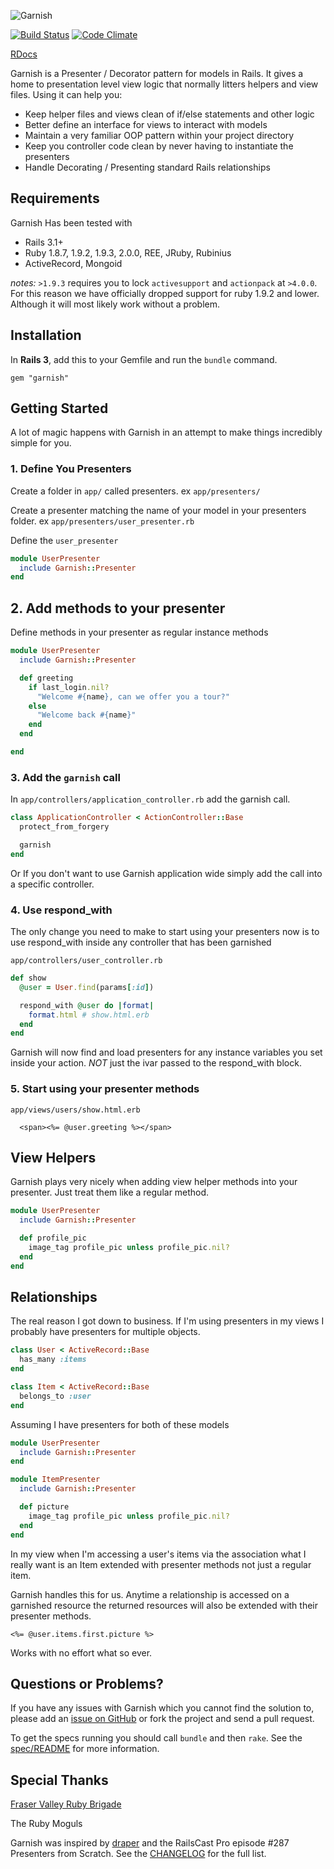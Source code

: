 ![Garnish](http://www.brianpearce.ca/images/garnish.png)

[![Build Status](https://travis-ci.org/brianp/garnish.png?branch=master)](https://travis-ci.org/brianp/garnish)
[![Code Climate](https://codeclimate.com/github/brianp/garnish.png)](https://codeclimate.com/github/brianp/garnish)

[RDocs](http://rdoc.info/projects/brianp/garnish)

Garnish is a Presenter / Decorator pattern for models in Rails. It gives a home to presentation level view logic that normally litters helpers and view files. Using it can help you:

* Keep helper files and views clean of if/else statements and other logic
* Better define an interface for views to interact with models
* Maintain a very familiar OOP pattern within your project directory
* Keep you controller code clean by never having to instantiate the presenters
* Handle Decorating / Presenting standard Rails relationships

## Requirements

Garnish Has been tested with

* Rails 3.1+
* Ruby 1.8.7, 1.9.2, 1.9.3, 2.0.0, REE, JRuby, Rubinius
* ActiveRecord, Mongoid

_notes:_ `>1.9.3` requires you to lock `activesupport` and `actionpack` at
`>4.0.0`. For this reason we have officially dropped support for ruby
1.9.2 and lower. Although it will most likely work without a problem.

## Installation

In **Rails 3**, add this to your Gemfile and run the `bundle` command.

`gem "garnish"`

## Getting Started

A lot of magic happens with Garnish in an attempt to make things incredibly simple for you.

### 1. Define You Presenters

Create a folder in `app/` called presenters. ex `app/presenters/`

Create a presenter matching the name of your model in your presenters folder. ex `app/presenters/user_presenter.rb`

Define the `user_presenter`

```ruby
module UserPresenter
  include Garnish::Presenter
end
```

## 2. Add methods to your presenter

Define methods in your presenter as regular instance methods

```ruby
module UserPresenter
  include Garnish::Presenter

  def greeting
    if last_login.nil?
      "Welcome #{name}, can we offer you a tour?"
    else
      "Welcome back #{name}"
    end
  end

end
```

### 3. Add the `garnish` call

In `app/controllers/application_controller.rb` add the garnish call.

```ruby
class ApplicationController < ActionController::Base
  protect_from_forgery

  garnish
end
```

Or If you don't want to use Garnish application wide simply add the call into a specific controller.

### 4. Use respond_with

The only change you need to make to start using your presenters now is to use respond_with inside any controller that has been garnished

`app/controllers/user_controller.rb`

```ruby
def show
  @user = User.find(params[:id])

  respond_with @user do |format|
    format.html # show.html.erb
  end
end
```

Garnish will now find and load presenters for any instance variables you set inside your action. *NOT* just the ivar passed to the respond_with block.

### 5. Start using your presenter methods

`app/views/users/show.html.erb`

```erb
  <span><%= @user.greeting %></span>
```

## View Helpers

Garnish plays very nicely when adding view helper methods into your presenter. Just treat them like a regular method.

```ruby
module UserPresenter
  include Garnish::Presenter

  def profile_pic
    image_tag profile_pic unless profile_pic.nil?
  end
end
```

## Relationships

The real reason I got down to business. If I'm using presenters in my views I probably have presenters for multiple objects.

```ruby
class User < ActiveRecord::Base
  has_many :items
end

class Item < ActiveRecord::Base
  belongs_to :user
end
```

Assuming I have presenters for both of these models

```ruby
module UserPresenter
  include Garnish::Presenter
end

module ItemPresenter
  include Garnish::Presenter

  def picture
    image_tag profile_pic unless profile_pic.nil?
  end
end
```

In my view when I'm accessing a user's items via the association what I really want is an Item extended with presenter methods not just a regular item.

Garnish handles this for us. Anytime a relationship is accessed on a garnished resource the returned resources will also be extended with their presenter methods.

```erb
<%= @user.items.first.picture %>
```

Works with no effort what so ever.

## Questions or Problems?

If you have any issues with Garnish which you cannot find the solution to, please add an [issue on GitHub](https://github.com/brianp/garnish/issues) or fork the project and send a pull request.

To get the specs running you should call `bundle` and then `rake`. See the [spec/README](https://github.com/brianp/garnish/blob/master/spec/README.md) for more information.

## Special Thanks

[Fraser Valley Ruby Brigade](http://www.fvrb.org/)

The Ruby Moguls

Garnish was inspired by [draper](https://github.com/jcasimir/draper/) and the RailsCast Pro episode #287 Presenters from Scratch.
See the [CHANGELOG](https://github.com/brianp/garnish/blob/master/CHANGELOG.rdoc) for the full list.
